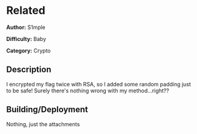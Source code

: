 # Related

**Author:** S1mple

**Difficulty:** Baby

**Category:** Crypto

## Description
I encrypted my flag twice with RSA, so I added some random padding just to be safe! Surely there's nothing wrong with my method...right??

## Building/Deployment
Nothing, just the attachments
